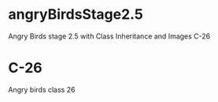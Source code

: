 # angryBirdsStage2.5
Angry Birds stage 2.5 with Class Inheritance and Images
C-26
# C-26
Angry birds class 26